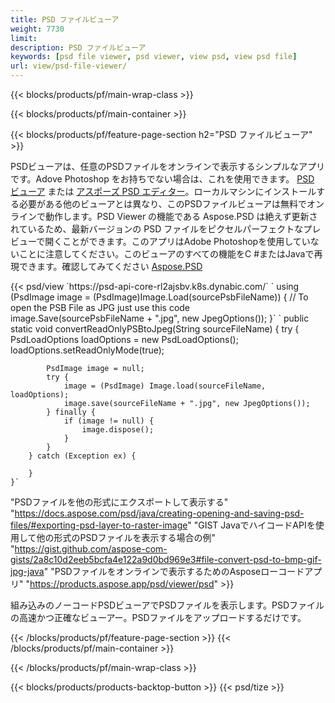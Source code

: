 ```yaml
---
title: PSD ファイルビューア
weight: 7730
limit: 
description: PSD ファイルビューア
keywords: [psd file viewer, psd viewer, view psd, view psd file]
url: view/psd-file-viewer/
---
```


{{< blocks/products/pf/main-wrap-class >}}

{{< blocks/products/pf/main-container >}}

{{< blocks/products/pf/feature-page-section h2="PSD ファイルビューア" >}}
<p>PSDビューアは、任意のPSDファイルをオンラインで表示するシンプルなアプリです。Adove Photoshop をお持ちでない場合は、これを使用できます。 <a href="/psd/view/psd-file-viewer">PSD ビューア</a> または <a href="https://products.aspose.app/psd/editor">アスポーズ PSD エディター</a>。ローカルマシンにインストールする必要がある他のビューアとは異なり、このPSDファイルビューアは無料でオンラインで動作します。PSD Viewer の機能である Aspose.PSD は絶えず更新されているため、最新バージョンの PSD ファイルをピクセルパーフェクトなプレビューで開くことができます。このアプリはAdobe Photoshopを使用していないことに注意してください。このビューアのすべての機能をC #またはJavaで再現できます。確認してみてください <a href="https://products.aspose.com/psd">Aspose.PSD</a></p>
{{< psd/view `https://psd-api-core-rl2ajsbv.k8s.dynabic.com/` 
`    using (PsdImage image = (PsdImage)Image.Load(sourcePsbFileName))
    {
	    // To open the PSB File as JPG just use this code
        image.Save(sourcePsbFileName + ".jpg",  new JpegOptions());
    }` `    public static void convertReadOnlyPSBtoJpeg(String sourceFileName) {
        try {
            PsdLoadOptions loadOptions = new PsdLoadOptions();
            loadOptions.setReadOnlyMode(true);
            
            PsdImage image = null;
            try {
                image = (PsdImage) Image.load(sourceFileName, loadOptions);
                image.save(sourceFileName + ".jpg", new JpegOptions());
            } finally {
                if (image != null) {
                    image.dispose();
                }
            }
        } catch (Exception ex) {

        }
    }` 
"PSDファイルを他の形式にエクスポートして表示する" "https://docs.aspose.com/psd/java/creating-opening-and-saving-psd-files/#exporting-psd-layer-to-raster-image" 
"GIST JavaでハイコードAPIを使用して他の形式のPSDファイルを表示する場合の例" "https://gist.github.com/aspose-com-gists/2a8c10d2eeb5bcfa4e122a9d0bd969e3#file-convert-psd-to-bmp-gif-jpg-java" 
"PSDファイルをオンラインで表示するためのAsposeローコードアプリ" "https://products.aspose.app/psd/viewer/psd" >}}
<p>組み込みのノーコードPSDビューアでPSDファイルを表示します。PSDファイルの高速かつ正確なビューアー。PSDファイルをアップロードするだけです。</p>
{{< /blocks/products/pf/feature-page-section >}}
{{< /blocks/products/pf/main-container >}}


{{< /blocks/products/pf/main-wrap-class >}}

{{< blocks/products/products-backtop-button >}}
{{< psd/tize >}}
